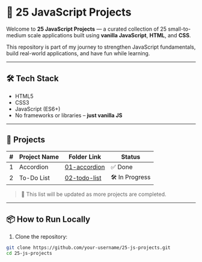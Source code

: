 # 🚀 25 JavaScript Projects

Welcome to **25 JavaScript Projects** — a curated collection of 25 small-to-medium scale applications built using **vanilla JavaScript**, **HTML**, and **CSS**.

This repository is part of my journey to strengthen JavaScript fundamentals, build real-world applications, and have fun while learning.

---

## 🛠 Tech Stack

- HTML5  
- CSS3  
- JavaScript (ES6+)
- No frameworks or libraries – **just vanilla JS**

---


## 📁 Projects

| # | Project Name     | Folder Link       | Status |
|---|------------------|-------------------|--------|
| 1 | Accordion       | [01-accordion](01-accordion/)   | ✅ Done |
| 2 | To-Do List       | [02-todo-list](02-todo-list/)| 🛠️ In Progress |
> 🔄 This list will be updated as more projects are completed.

---

## 📦 How to Run Locally

1. Clone the repository:

```bash
git clone https://github.com/your-username/25-js-projects.git
cd 25-js-projects
